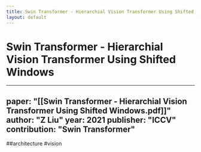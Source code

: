 ```yaml
---
title: Swin Transformer - Hierarchial Vision Transformer Using Shifted Windows
layout: default
---
```


# Swin Transformer - Hierarchial Vision Transformer Using Shifted Windows

---
paper: "[[Swin Transformer - Hierarchial Vision Transformer Using Shifted Windows.pdf]]"
author: "Z Liu"
year: 2021
publisher: "ICCV"
contribution: "Swin Transformer"
---
##architecture #vision 